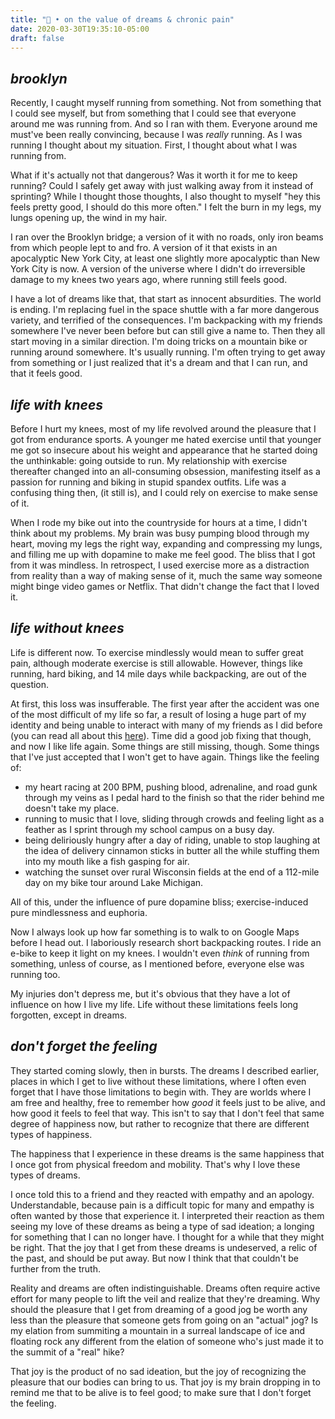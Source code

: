 ```yaml
---
title: "💭 • on the value of dreams & chronic pain"
date: 2020-03-30T19:35:10-05:00
draft: false
---
```


## *brooklyn*
Recently, I caught myself running from something. Not from something that I could see myself, but from something that I could see that everyone around me was running from. And so I ran with them. Everyone around me must've been really convincing, because I was *really* running. As I was running I thought about my situation. First, I thought about what I was running from.

What if it's actually not that dangerous? Was it worth it for me to keep running? Could I safely get away with just walking away from it instead of sprinting? While I thought those thoughts, I also thought to myself "hey this feels pretty good, I should do this more often." I felt the burn in my legs, my lungs opening up, the wind in my hair.

I ran over the Brooklyn bridge; a version of it with no roads, only iron beams from which people lept to and fro. A version of it that exists in an apocalyptic New York City, at least one slightly more apocalyptic than New York City is now. A version of the universe where I didn't do irreversible damage to my knees two years ago, where running still feels good.

I have a lot of dreams like that, that start as innocent absurdities. The world is ending. I'm replacing fuel in the space shuttle with a far more dangerous variety, and terrified of the consequences. I'm backpacking with my friends somewhere I've never been before but can still give a name to. Then they all start moving in a similar direction. I'm doing tricks on a mountain bike or running around somewhere. It's usually running. I'm often trying to get away from something or I just realized that it's a dream and that I can run, and that it feels good.

<!-- In these dreams, the joy that I get is no different from the joy that others get from doing the same in reality. -->

## *life with knees*
Before I hurt my knees, most of my life revolved around the pleasure that I got from endurance sports. A younger me hated exercise until that younger me got so insecure about his weight and appearance that he started doing the unthinkable: going outside to run. My relationship with exercise thereafter changed into an all-consuming obsession, manifesting itself as a passion for running and biking in stupid spandex outfits. Life was a confusing thing then, (it still is), and I could rely on exercise to make sense of it.

When I rode my bike out into the countryside for hours at a time, I didn't think about my problems. My brain was busy pumping blood through my heart, moving my legs the right way, expanding and compressing my lungs, and filling me up with dopamine to make me feel good. The bliss that I got from it was mindless. In retrospect, I used exercise more as a distraction from reality than a way of making sense of it, much the same way someone might binge video games or Netflix. That didn't change the fact that I loved it.

## *life without knees*
Life is different now. To exercise mindlessly would mean to suffer great pain, although moderate exercise is still allowable. However, things like running, hard biking, and 14 mile days while backpacking, are out of the question.

At first, this loss was insufferable. The first year after the accident was one of the most difficult of my life so far, a result of losing a huge part of my identity and being unable to interact with many of my friends as I did before (you can read all about this [here](/posts/pizza/)). Time did a good job fixing that though, and now I like life again. Some things are still missing, though. Some things that I've just accepted that I won't get to have again. Things like the feeling of:

- my heart racing at 200 BPM, pushing blood, adrenaline, and road gunk through my veins as I pedal hard to the finish so that the rider behind me doesn't take my place.
- running to music that I love, sliding through crowds and feeling light as a feather as I sprint through my school campus on a busy day.
- being deliriously hungry after a day of riding, unable to stop laughing at the idea of delivery cinnamon sticks in butter all the while stuffing them into my mouth like a fish gasping for air.
- watching the sunset over rural Wisconsin fields at the end of a 112-mile day on my bike tour around Lake Michigan.

All of this, under the influence of pure dopamine bliss; exercise-induced pure mindlessness and euphoria.

Now I always look up how far something is to walk to on Google Maps before I head out. I laboriously research short backpacking routes. I ride an e-bike to keep it light on my knees. I wouldn't even *think* of running from something, unless of course, as I mentioned before, everyone else was running too.

My injuries don't depress me, but it's obvious that they have a lot of influence on how I live my life. Life without these limitations feels long forgotten, except in dreams.

## *don't forget the feeling*
They started coming slowly, then in bursts. The dreams I described earlier, places in which I get to live without these limitations, where I often even forget that I have those limitations to begin with. They are worlds where I am free and healthy, free to remember how *good* it feels just to be alive, and how good it feels to feel that way. This isn't to say that I don't feel that same degree of happiness now, but rather to recognize that there are different types of happiness.

The happiness that I experience in these dreams is the same happiness that I once got from physical freedom and mobility. That's why I love these types of dreams.

I once told this to a friend and they reacted with empathy and an apology. Understandable, because pain is a difficult topic for many and empathy is often wanted by those that experience it. I interpreted their reaction as them seeing my love of these dreams as being a type of sad ideation; a longing for something that I can no longer have. I thought for a while that they might be right. That the joy that I get from these dreams is undeserved, a relic of the past, and should be put away. But now I think that that couldn't be further from the truth.

Reality and dreams are often indistinguishable. Dreams often require active effort for many people to lift the veil and realize that they're dreaming. Why should the pleasure that I get from dreaming of a good jog be worth any less than the pleasure that someone gets from going on an "actual" jog? Is my elation from summiting a mountain in a surreal landscape of ice and floating rock any different from the elation of someone who's just made it to the summit of a "real" hike?

That joy is the product of no sad ideation, but the joy of recognizing the pleasure that our bodies can bring to us. That joy is my brain dropping in to remind me that to be alive is to feel good; to make sure that I don't forget the feeling.

